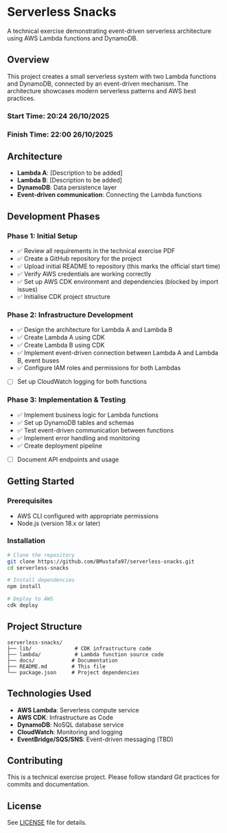 # Serverless Snacks

A technical exercise demonstrating event-driven serverless architecture using AWS Lambda functions and DynamoDB.

## Overview

This project creates a small serverless system with two Lambda functions and DynamoDB, connected by an event-driven mechanism. The architecture showcases modern serverless patterns and AWS best practices.

### Start Time: 20:24 26/10/2025
### Finish Time: 22:00 26/10/2025

## Architecture

- **Lambda A**: [Description to be added]
- **Lambda B**: [Description to be added]
- **DynamoDB**: Data persistence layer
- **Event-driven communication**: Connecting the Lambda functions

## Development Phases

### Phase 1: Initial Setup

- ✅ Review all requirements in the technical exercise PDF
- ✅ Create a GitHub repository for the project
- ✅ Upload initial README to repository (this marks the official start time)
- ✅ Verify AWS credentials are working correctly
- ✅ Set up AWS CDK environment and dependencies (blocked by import issues)
- ✅ Initialise CDK project structure

### Phase 2: Infrastructure Development

- ✅ Design the architecture for Lambda A and Lambda B
- ✅ Create Lambda A using CDK
- ✅ Create Lambda B using CDK
- ✅ Implement event-driven connection between Lambda A and Lambda B, event buses
- ✅ Configure IAM roles and permissions for both Lambdas
- [ ] Set up CloudWatch logging for both functions

### Phase 3: Implementation & Testing

- ✅ Implement business logic for Lambda functions
- ✅ Set up DynamoDB tables and schemas
- ✅ Test event-driven communication between functions
- ✅ Implement error handling and monitoring
- ✅ Create deployment pipeline
- [ ] Document API endpoints and usage

## Getting Started

### Prerequisites

- AWS CLI configured with appropriate permissions
- Node.js (version 18.x or later)

### Installation

```bash
# Clone the repository
git clone https://github.com/BMustafa97/serverless-snacks.git
cd serverless-snacks

# Install dependencies
npm install

# Deploy to AWS
cdk deploy
```

## Project Structure

```
serverless-snacks/
├── lib/              # CDK infrastructure code
├── lambda/           # Lambda function source code
├── docs/            # Documentation
├── README.md        # This file
└── package.json     # Project dependencies
```

## Technologies Used

- **AWS Lambda**: Serverless compute service
- **AWS CDK**: Infrastructure as Code
- **DynamoDB**: NoSQL database service
- **CloudWatch**: Monitoring and logging
- **EventBridge/SQS/SNS**: Event-driven messaging (TBD)

## Contributing

This is a technical exercise project. Please follow standard Git practices for commits and documentation.

## License

See [LICENSE](LICENSE) file for details.